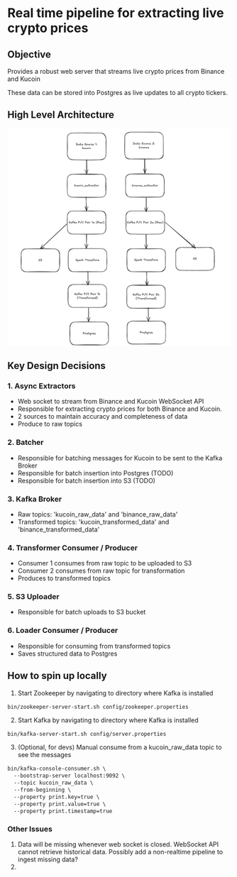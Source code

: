 # Real time pipeline for extracting live crypto prices


## Objective

Provides a robust web server that streams live crypto prices from Binance and Kucoin

These data can be stored into Postgres as live updates to all crypto tickers.

## High Level Architecture
![img.png](./images/img.png)


## Key Design Decisions

### 1. Async Extractors
- Web socket to stream from Binance and Kucoin WebSocket API
- Responsible for extracting crypto prices for both Binance and Kucoin. 
- 2 sources to maintain accuracy and completeness of data
- Produce to raw topics


### 2. Batcher
- Responsible for batching messages for Kucoin to be sent to the Kafka Broker
- Responsible for batch insertion into Postgres (TODO)
- Responsible for batch insertion into S3 (TODO)


### 3. Kafka Broker
- Raw topics: 'kucoin_raw_data' and 'binance_raw_data'
- Transformed topics: 'kucoin_transformed_data' and 'binance_transformed_data'


### 4. Transformer Consumer / Producer
- Consumer 1 consumes from raw topic to be uploaded to S3
- Consumer 2 consumes from raw topic for transformation
- Produces to transformed topics

### 5. S3 Uploader
- Responsible for batch uploads to S3 bucket

### 6. Loader Consumer / Producer
- Responsible for consuming from transformed topics
- Saves structured data to Postgres



## How to spin up locally
1. Start Zookeeper by navigating to directory where Kafka is installed
```commandline
bin/zookeeper-server-start.sh config/zookeeper.properties
```

2. Start Kafka by navigating to directory where Kafka is installed
```commandline
bin/kafka-server-start.sh config/server.properties
```

3. (Optional, for devs) Manual consume from a kucoin_raw_data topic to see the messages
```commandline
bin/kafka-console-consumer.sh \
  --bootstrap-server localhost:9092 \
  --topic kucoin_raw_data \
  --from-beginning \
  --property print.key=true \
  --property print.value=true \
  --property print.timestamp=true
```

### Other Issues
1. Data will be missing whenever web socket is closed. WebSocket API cannot retrieve historical data.
Possibly add a non-realtime pipeline to ingest missing data?
2. 
